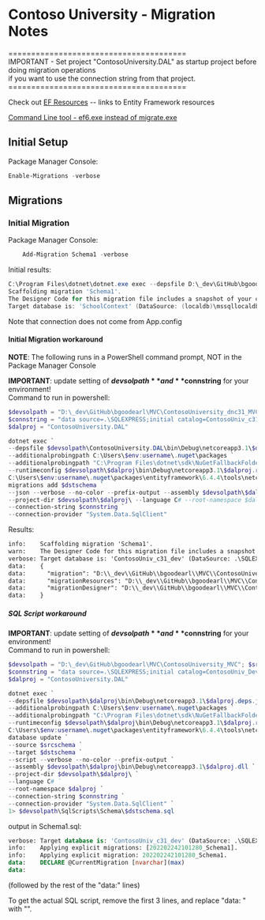 # Contoso University - Migration Notes

=======================================<br/>
IMPORTANT - Set project "ContosoUniversity.DAL" as startup project before doing migration operations<br/>
		if you want to use the connection string from that project.<br/>
=======================================<br/>

Check out [EF Resources](../_docs/CU_EFResources.md)
 -- links to Entity Framework resources<br/>

[Command Line tool - ef6.exe instead of migrate.exe](https://github.com/NuGet/NuGetGallery/pull/7711)

## Initial Setup

Package Manager Console:
```powershell
Enable-Migrations -verbose
```

## Migrations

### Initial Migration

Package Manager Console:
```powershell
	Add-Migration Schema1 -verbose
```

Initial results:
```powershell
C:\Program Files\dotnet\dotnet.exe exec --depsfile D:\_dev\GitHub\bgoodearl\MVC\ContosoUniversity_dnc31_MVC\ContosoUniversity.DAL\bin\Debug\netcoreapp3.1\ContosoUniversity.DAL.deps.json --additionalprobingpath C:\Users\bobg\.nuget\packages --additionalprobingpath "C:\Program Files\dotnet\sdk\NuGetFallbackFolder" --runtimeconfig D:\_dev\GitHub\bgoodearl\MVC\ContosoUniversity_dnc31_MVC\ContosoUniversity.DAL\bin\Debug\netcoreapp3.1\ContosoUniversity.DAL.runtimeconfig.json C:\Users\bobg\.nuget\packages\entityframework\6.4.4\tools\netcoreapp3.0\any\ef6.dll migrations add Schema1 --json --verbose --no-color --prefix-output --assembly D:\_dev\GitHub\bgoodearl\MVC\ContosoUniversity_dnc31_MVC\ContosoUniversity.DAL\bin\Debug\netcoreapp3.1\ContosoUniversity.DAL.dll --project-dir D:\_dev\GitHub\bgoodearl\MVC\ContosoUniversity_dnc31_MVC\ContosoUniversity.DAL\ --language C# --root-namespace ContosoUniversity.DAL --config D:\_dev\GitHub\bgoodearl\MVC\ContosoUniversity_dnc31_MVC\ContosoUniversity.DAL\App.config
Scaffolding migration 'Schema1'.
The Designer Code for this migration file includes a snapshot of your current Code First model. This snapshot is used to calculate the changes to your model when you scaffold the next migration. If you make additional changes to your model that you want to include in this migration, then you can re-scaffold it by running 'Add-Migration Schema1' again.
Target database is: 'SchoolContext' (DataSource: (localdb)\mssqllocaldb, Provider: System.Data.SqlClient, Origin: Convention).
```
Note that connection does not come from App.config


#### Initial Migration workaround

**NOTE**: The following runs in a PowerShell command prompt, NOT in the Package Manager Console

**IMPORTANT**: update setting of **$devsolpath** and **$connstring** for your environment!<br/>
Command to run in powershell:
```powershell
$devsolpath = "D:\_dev\GitHub\bgoodearl\MVC\ContosoUniversity_dnc31_MVC"; $srcschema = "0"; $dstschema = "Schema1";
$connstring = "data source=.\SQLEXPRESS;initial catalog=ContosoUniv_c31_dev;Integrated Security=SSPI;MultipleActiveResultSets=True;"
$dalproj = "ContosoUniversity.DAL"

dotnet exec `
--depsfile $devsolpath\ContosoUniversity.DAL\bin\Debug\netcoreapp3.1\$dalproj.deps.json `
--additionalprobingpath C:\Users\$env:username\.nuget\packages `
--additionalprobingpath "C:\Program Files\dotnet\sdk\NuGetFallbackFolder" `
--runtimeconfig $devsolpath\$dalproj\bin\Debug\netcoreapp3.1\$dalproj.runtimeconfig.json `
C:\Users\$env:username\.nuget\packages\entityframework\6.4.4\tools\netcoreapp3.0\any\ef6.dll `
migrations add $dstschema `
--json --verbose --no-color --prefix-output --assembly $devsolpath\$dalproj\bin\Debug\netcoreapp3.1\$dalproj.dll `
--project-dir $devsolpath\$dalproj\ --language C# --root-namespace $dalproj `
--connection-string $connstring `
--connection-provider "System.Data.SqlClient"
```

Results:
```txt
info:    Scaffolding migration 'Schema1'.
warn:    The Designer Code for this migration file includes a snapshot of your current Code First model. This snapshot is used to calculate the changes to your model when you scaffold the next migration. If you make additional changes to your model that you want to include in this migration, then you can re-scaffold it by running 'Add-Migration Schema1' again.
verbose: Target database is: 'ContosoUniv_c31_dev' (DataSource: .\SQLEXPRESS, Provider: System.Data.SqlClient, Origin: Explicit).
data:    {
data:      "migration": "D:\\_dev\\GitHub\\bgoodearl\\MVC\\ContosoUniversity_dnc31_MVC\\ContosoUniversity.DAL\\Migrations\\202202242101280_Schema1.cs",
data:      "migrationResources": "D:\\_dev\\GitHub\\bgoodearl\\MVC\\ContosoUniversity_dnc31_MVC\\ContosoUniversity.DAL\\Migrations\\202202242101280_Schema1.resx",
data:      "migrationDesigner": "D:\\_dev\\GitHub\\bgoodearl\\MVC\\ContosoUniversity_dnc31_MVC\\ContosoUniversity.DAL\\Migrations\\202202242101280_Schema1.Designer.cs"
data:    }
```

##### SQL Script workaround

**IMPORTANT**: update setting of **$devsolpath** and **$connstring** for your environment!<br/>
Command to run in powershell:
```powershell
$devsolpath = "D:\_dev\GitHub\bgoodearl\MVC\ContosoUniversity_MVC"; $srcschema = "0"; $dstschema = "Schema1";
$connstring = "data source=.\SQLEXPRESS;initial catalog=ContosoUniv_Dev;Integrated Security=SSPI;MultipleActiveResultSets=True;"
$dalproj = "ContosoUniversity.DAL"

dotnet exec `
--depsfile $devsolpath\$dalproj\bin\Debug\netcoreapp3.1\$dalproj.deps.json `
--additionalprobingpath C:\Users\$env:username\.nuget\packages `
--additionalprobingpath "C:\Program Files\dotnet\sdk\NuGetFallbackFolder" `
--runtimeconfig $devsolpath\$dalproj\bin\Debug\netcoreapp3.1\$dalproj.runtimeconfig.json `
C:\Users\$env:username\.nuget\packages\entityframework\6.4.4\tools\netcoreapp3.0\any\ef6.dll `
database update `
--source $srcschema `
--target $dstschema `
--script --verbose --no-color --prefix-output `
--assembly $devsolpath\$dalproj\bin\Debug\netcoreapp3.1\$dalproj.dll `
--project-dir $devsolpath\$dalproj\ `
--language C# `
--root-namespace $dalproj `
--connection-string $connstring `
--connection-provider "System.Data.SqlClient" `
1> $devsolpath\SqlScripts\Schema\$dstschema.sql
```
output in Schema1.sql:
```sql
verbose: Target database is: 'ContosoUniv_c31_dev' (DataSource: .\SQLEXPRESS, Provider: System.Data.SqlClient, Origin: Explicit).
info:    Applying explicit migrations: [202202242101280_Schema1].
info:    Applying explicit migration: 202202242101280_Schema1.
data:    DECLARE @CurrentMigration [nvarchar](max)
data:    
```
(followed by the rest of the "data:" lines)

To get the actual SQL script, remove the first 3 lines, and replace "data:    " with "".

